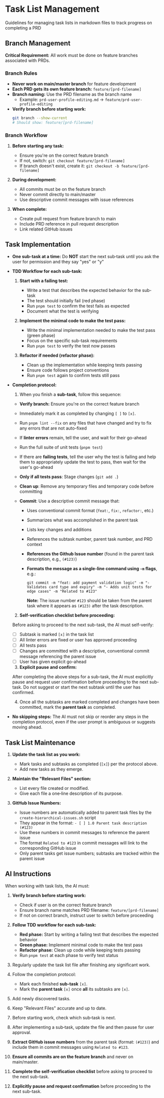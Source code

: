 # Task List Management

Guidelines for managing task lists in markdown files to track progress on completing a PRD

## Branch Management

**Critical Requirement:** All work must be done on feature branches associated with PRDs.

### Branch Rules

- **Never work on main/master branch** for feature development
- **Each PRD gets its own feature branch:** `feature/[prd-filename]`
- **Branch naming:** Use the PRD filename as the branch name
  - Example: `prd-user-profile-editing.md` → `feature/prd-user-profile-editing`
- **Verify branch before starting work:**
  ```bash
  git branch --show-current
  # Should show: feature/[prd-filename]
  ```

### Branch Workflow

1. **Before starting any task:**

   - Ensure you're on the correct feature branch
   - If not, switch: `git checkout feature/[prd-filename]`
   - If branch doesn't exist, create it: `git checkout -b feature/[prd-filename]`

2. **During development:**

   - All commits must be on the feature branch
   - Never commit directly to main/master
   - Use descriptive commit messages with issue references

3. **When complete:**
   - Create pull request from feature branch to main
   - Include PRD reference in pull request description
   - Link related GitHub issues

## Task Implementation

- **One sub-task at a time:** Do **NOT** start the next sub‑task until you ask the user for permission and they say "yes" or "y"
- **TDD Workflow for each sub-task:**

  1. **Start with a failing test:**

     - Write a test that describes the expected behavior for the sub-task
     - The test should initially fail (red phase)
     - Run `pnpm test` to confirm the test fails as expected
     - Document what the test is verifying

  2. **Implement the minimal code to make the test pass:**

     - Write the minimal implementation needed to make the test pass (green phase)
     - Focus on the specific sub-task requirements
     - Run `pnpm test` to verify the test now passes

  3. **Refactor if needed (refactor phase):**
     - Clean up the implementation while keeping tests passing
     - Ensure code follows project conventions
     - Run `pnpm test` again to confirm tests still pass

- **Completion protocol:**

  1. When you finish a **sub-task**, follow this sequence:

  - **Verify branch:** Ensure you're on the correct feature branch
  - Immediately mark it as completed by changing `[ ]` to `[x]`.
  - Run `pnpm lint --fix` on any files that have changed and try to fix any errors that are not auto-fixed
  - If **linter errors** remain, tell the user, and wait for their go-ahead
  - Run the full suite of unit tests (`pnpm test`)
  - If there are **failing tests**, tell the user why the test is failing and help them to appropriately update the test to pass, then wait for the user's go-ahead
  - **Only if all tests pass**: Stage changes (`git add .`)
  - **Clean up**: Remove any temporary files and temporary code before committing
  - **Commit**: Use a descriptive commit message that:

    - Uses conventional commit format (`feat:`, `fix:`, `refactor:`, etc.)
    - Summarizes what was accomplished in the parent task
    - Lists key changes and additions
    - References the subtask number, parent task number, and PRD context
    - **References the Github Issue number** (found in the parent task description, e.g., `(#123)`)
    - **Formats the message as a single-line command using `-m` flags**, e.g.:

      ```
      git commit -m "feat: add payment validation logic" -m "- Validates card type and expiry" -m "- Adds unit tests for edge cases" -m "Related to #123"
      ```

      **Note:** The issue number `#123` should be taken from the parent task where it appears as `(#123)` after the task description.

  2. **Self-verification checklist before proceeding:**

  Before asking to proceed to the next sub-task, the AI must self-verify:

  - [ ] Subtask is marked `[x]` in the task list
  - [ ] All linter errors are fixed or user has approved proceeding
  - [ ] All tests pass
  - [ ] Changes are committed with a descriptive, conventional commit message referencing the parent issue
  - [ ] User has given explicit go-ahead

  3. **Explicit pause and confirm:**

  After completing the above steps for a sub-task, the AI must explicitly pause and request user confirmation before proceeding to the next sub-task. Do not suggest or start the next subtask until the user has confirmed.

  4. Once all the subtasks are marked completed and changes have been committed, mark the **parent task** as completed.

- **No skipping steps:** The AI must not skip or reorder any steps in the completion protocol, even if the user prompt is ambiguous or suggests moving ahead.

## Task List Maintenance

1. **Update the task list as you work:**

   - Mark tasks and subtasks as completed (`[x]`) per the protocol above.
   - Add new tasks as they emerge.

2. **Maintain the "Relevant Files" section:**

   - List every file created or modified.
   - Give each file a one‑line description of its purpose.

3. **GitHub Issue Numbers:**
   - Issue numbers are automatically added to parent task files by the `create-hierarchical-issues.sh` script
   - They appear in the format: `- [ ] 1.0 Parent task description (#123)`
   - Use these numbers in commit messages to reference the parent issue
   - The format `Related to #123` in commit messages will link to the corresponding GitHub issue
   - Only parent tasks get issue numbers; subtasks are tracked within the parent issue

## AI Instructions

When working with task lists, the AI must:

1. **Verify branch before starting work:**

   - Check if user is on the correct feature branch
   - Ensure branch name matches PRD filename: `feature/[prd-filename]`
   - If not on correct branch, instruct user to switch before proceeding

2. **Follow TDD workflow for each sub-task:**

   - **Red phase:** Start by writing a failing test that describes the expected behavior
   - **Green phase:** Implement minimal code to make the test pass
   - **Refactor phase:** Clean up code while keeping tests passing
   - Run `pnpm test` at each phase to verify test status

3. Regularly update the task list file after finishing any significant work.

4. Follow the completion protocol:

   - Mark each finished **sub‑task** `[x]`.
   - Mark the **parent task** `[x]` once **all** its subtasks are `[x]`.

5. Add newly discovered tasks.

6. Keep "Relevant Files" accurate and up to date.

7. Before starting work, check which sub‑task is next.

8. After implementing a sub‑task, update the file and then pause for user approval.

9. **Extract GitHub issue numbers** from the parent task (format: `(#123)`) and include them in commit messages using `Related to #123`.

10. **Ensure all commits are on the feature branch** and never on main/master.

11. **Complete the self-verification checklist** before asking to proceed to the next sub-task.

12. **Explicitly pause and request confirmation** before proceeding to the next sub-task.
